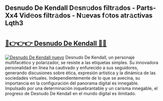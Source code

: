 ## Desnudo De Kendall D𝚎sn𝚞dos filtr𝚊dos - Parts-Xx4 Vid𝚎os filtr𝚊dos - N𝚞evas f𝚘tos atr𝚊ctivas Lqth3

# <h2><a href="http://mb1kog.tromn.icu/?c=Desnudo+De+Kendall">🔗👉👉👉 Desnudo De Kendall 🔗🔗</a></h2>

[![Desnudo De Kendall nuevo](https://i.imgur.com/pEAQMta.gif)](http://mb1kog.tromn.icu/?c=Desnudo+De+Kendall)
Desnudo De Kendall, un personaje multifacético y polarizador, se resiste a las etiquetas simples. Su innovadora personalidad en línea ha cautivado y enfurecido a sus seguidores, generando discusiones sobre ética, expresión artística y la dinámica de las sociedades virtuales. Independientemente de lo que se avecina, su importancia en la configuración del panorama digital es innegable. Impulsado por una determinación inquebrantable y un carisma innegable, el progreso de Desnudo De Kendall en el mundo digital es ilimitado.
